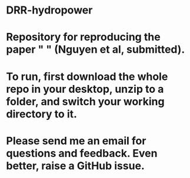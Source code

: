 # DRR-hydropower
# Repository for reproducing the paper " " (Nguyen et al, submitted).
# To run, first download the whole repo in your desktop, unzip to a folder, and switch your working directory to it.
# Please send me an email for questions and feedback. Even better, raise a GitHub issue.
